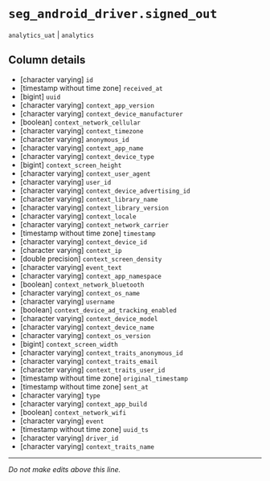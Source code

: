 # `seg_android_driver.signed_out`
`analytics_uat` | `analytics`

## Column details
* [character varying] `id`
* [timestamp without time zone] `received_at`
* [bigint]    `uuid`
* [character varying] `context_app_version`
* [character varying] `context_device_manufacturer`
* [boolean]   `context_network_cellular`
* [character varying] `context_timezone`
* [character varying] `anonymous_id`
* [character varying] `context_app_name`
* [character varying] `context_device_type`
* [bigint]    `context_screen_height`
* [character varying] `context_user_agent`
* [character varying] `user_id`
* [character varying] `context_device_advertising_id`
* [character varying] `context_library_name`
* [character varying] `context_library_version`
* [character varying] `context_locale`
* [character varying] `context_network_carrier`
* [timestamp without time zone] `timestamp`
* [character varying] `context_device_id`
* [character varying] `context_ip`
* [double precision] `context_screen_density`
* [character varying] `event_text`
* [character varying] `context_app_namespace`
* [boolean]   `context_network_bluetooth`
* [character varying] `context_os_name`
* [character varying] `username`
* [boolean]   `context_device_ad_tracking_enabled`
* [character varying] `context_device_model`
* [character varying] `context_device_name`
* [character varying] `context_os_version`
* [bigint]    `context_screen_width`
* [character varying] `context_traits_anonymous_id`
* [character varying] `context_traits_email`
* [character varying] `context_traits_user_id`
* [timestamp without time zone] `original_timestamp`
* [timestamp without time zone] `sent_at`
* [character varying] `type`
* [character varying] `context_app_build`
* [boolean]   `context_network_wifi`
* [character varying] `event`
* [timestamp without time zone] `uuid_ts`
* [character varying] `driver_id`
* [character varying] `context_traits_name`

-------------------------------------------------------------------------------
*Do not make edits above this line.*
